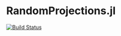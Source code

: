 # RandomProjections.jl

[![Build Status](https://github.com/josemanuel22/GISL.jl/actions/workflows/CI.yml/badge.svg?branch=main)](https://github.com/josemanuel22/GISL.jl/actions/workflows/CI.yml?query=branch%3Amain)

